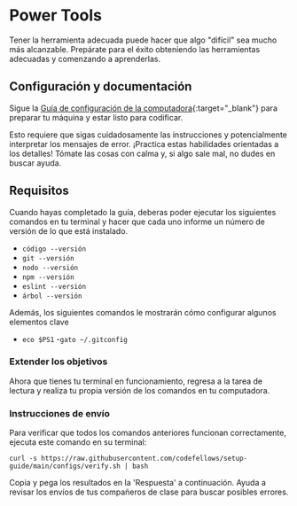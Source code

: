 # Power Tools

Tener la herramienta adecuada puede hacer que algo "difícil" sea mucho más alcanzable. Prepárate para el éxito obteniendo las herramientas adecuadas y comenzando a aprenderlas.

## Configuración y documentación

Sigue la [Guía de configuración de la computadora](https://codefellows.github.io/setup-guide/){:target="_blank"} para preparar tu máquina y estar listo para codificar.

Esto requiere que sigas cuidadosamente las instrucciones y potencialmente interpretar los mensajes de error. ¡Practica estas habilidades orientadas a los detalles! Tómate las cosas con calma y, si algo sale mal, no dudes en buscar ayuda.

## Requisitos


Cuando hayas completado la guía, deberas poder ejecutar los siguientes comandos en tu terminal y hacer que cada uno informe un número de versión de lo que está instalado.

- `código --versión`
- `git --versión`
- `nodo --versión`
- `npm --versión`
- `eslint --versión`
- `árbol --versión`

Además, los siguientes comandos le mostrarán cómo configurar algunos elementos clave

- `eco $PS1`
-`gato ~/.gitconfig`

### Extender los objetivos

Ahora que tienes tu terminal en funcionamiento, regresa a la tarea de lectura y realiza tu propia versión de los comandos en tu computadora.

### Instrucciones de envío

Para verificar que todos los comandos anteriores funcionan correctamente, ejecuta este comando en su terminal:

`curl -s https://raw.githubusercontent.com/codefellows/setup-guide/main/configs/verify.sh | bash`

Copia y pega los resultados en la 'Respuesta' a continuación. Ayuda a revisar los envíos de tus compañeros de clase para buscar posibles errores.
